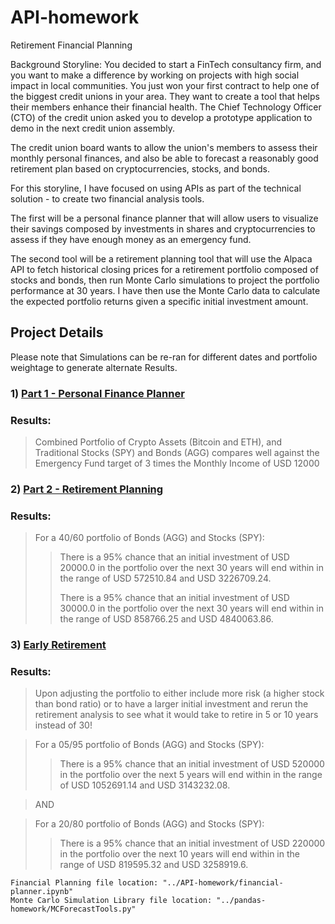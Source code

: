 # API-homework

Retirement Financial Planning

Background Storyline: You decided to start a FinTech consultancy firm, and you want to make a difference by working on projects with high social impact in local communities. You just won your first contract to help one of the biggest credit unions in your area. They want to create a tool that helps their members enhance their financial health. The Chief Technology Officer (CTO) of the credit union asked you to develop a prototype application to demo in the next credit union assembly.

The credit union board wants to allow the union's members to assess their monthly personal finances, and also be able to forecast a reasonably good retirement plan based on cryptocurrencies, stocks, and bonds.

For this storyline, I have focused on using APIs as part of the technical solution - to create two financial analysis tools.

The first will be a personal finance planner that will allow users to visualize their savings composed by investments in shares and cryptocurrencies to assess if they have enough money as an emergency fund.

The second tool will be a retirement planning tool that will use the Alpaca API to fetch historical closing prices for a retirement portfolio composed of stocks and bonds, then run Monte Carlo simulations to project the portfolio performance at 30 years. I have then use the Monte Carlo data to calculate the expected portfolio returns given a specific initial investment amount.


## Project Details

Please note that Simulations can be re-ran for different dates and portfolio weightage to generate alternate Results.

### 1) [Part 1 - Personal Finance Planner](financial-planner.ipynb)
### Results:
> Combined Portfolio of Crypto Assets (Bitcoin and ETH), and Traditional Stocks (SPY) and Bonds (AGG) compares well against the Emergency Fund target of 3 times the Monthly Income of USD 12000

### 2) [Part 2 - Retirement Planning](financial-planner.ipynb)
### Results:


> For a 40/60 portfolio of Bonds (AGG) and Stocks (SPY):
>> There is a 95% chance that an initial investment of USD 20000.0 in the portfolio over the next 30 years will end within in the range of USD 572510.84 and USD 3226709.24.
>>
>> There is a 95% chance that an initial investment of USD 30000.0 in the portfolio over the next 30 years will end within in the range of USD 858766.25 and USD 4840063.86.


### 3) [Early Retirement](financial-planner.ipynb)

### Results:

> Upon adjusting the portfolio to either include more risk (a higher stock than bond ratio) or to have a larger initial investment and rerun the retirement analysis to see what it would take to retire in 5 or 10 years instead of 30!

> For a 05/95 portfolio of Bonds (AGG) and Stocks (SPY):
>> There is a 95% chance that an initial investment of USD 520000 in the portfolio over the next 5 years will end within in the range of USD 1052691.14 and USD 3143232.08.

> AND

> For a 20/80 portfolio of Bonds (AGG) and Stocks (SPY):
>> There is a 95% chance that an initial investment of USD 220000 in the portfolio over the next 10 years will end within in the range of USD 819595.32 and USD 3258919.6.

```
Financial Planning file location: "../API-homework/financial-planner.ipynb"
Monte Carlo Simulation Library file location: "../pandas-homework/MCForecastTools.py"

```
